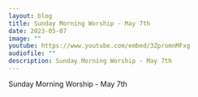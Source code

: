 ```yaml
---
layout: blog
title: Sunday Morning Worship - May 7th
date: 2023-05-07
image: ""
youtube: https://www.youtube.com/embed/3ZpromnMFxg
audiofile: ""
description: Sunday Morning Worship - May 7th
---
```

Sunday Morning Worship - May 7th